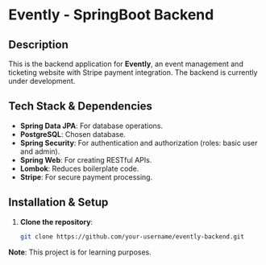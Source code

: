 # Evently - SpringBoot Backend

## Description
This is the backend application for **Evently**, an event management and ticketing website with Stripe payment integration. The backend is currently under development.

## Tech Stack & Dependencies
- **Spring Data JPA**: For database operations.
- **PostgreSQL**: Chosen database.
- **Spring Security**: For authentication and authorization (roles: basic user and admin).
- **Spring Web**: For creating RESTful APIs.
- **Lombok**: Reduces boilerplate code.
- **Stripe**: For secure payment processing.

## Installation & Setup
1. **Clone the repository**:
   ```bash
   git clone https://github.com/your-username/evently-backend.git

**Note**: This project is for learning purposes.
